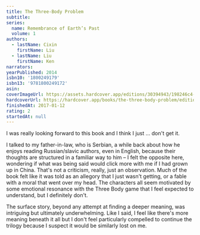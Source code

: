 ```yaml
---
title: The Three-Body Problem
subtitle:
series:
  name: Remembrance of Earth’s Past
  volume: 1
authors:
  - lastName: Cixin
    firstName: Liu
  - lastName: Liu
    firstName: Ken
narrators:
yearPublished: 2014
isbn10: '1800249179'
isbn13: '9781800249172'
asin:
coverImageUrl: https://assets.hardcover.app/editions/30394943/198246c4-1961-4f80-8acd-cb922cc9860e-three.jpg
hardcoverUrl: https://hardcover.app/books/the-three-body-problem/editions/30394943
finishedAt: 2017-01-12
rating: 2
startedAt: null
---
```


I was really looking forward to this book and I think I just … don't get it.

I talked to my father-in-law, who is Serbian, a while back about how he enjoys reading Russian/slavic authors, even in English, because their thoughts are structured in a familiar way to him – I felt the opposite here, wondering if what was being said would click more with me if I had grown up in China. That's not a criticism, really, just an observation. Much of the book felt like it was told as an allegory that I just wasn't getting, or a fable with a moral that went over my head. The characters all seem motivated by some emotional resonance with the Three Body game that I feel expected to understand, but I definitely don't.

The surface story, beyond any attempt at finding a deeper meaning, was intriguing but ultimately underwhelming. Like I said, I feel like there's more meaning beneath it all but I don't feel particularly compelled to continue the trilogy because I suspect it would be similarly lost on me.
